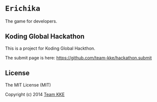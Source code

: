 # `Erichika`
The game for developers.

## Koding Global Hackathon

This is a project for Koding Global Hackthon.

The submit page is here: https://github.com/team-kke/hackathon.submit

## License
The MIT License (MIT)

Copyright (c) 2014 [Team KKE](https://github.com/team-kke)
